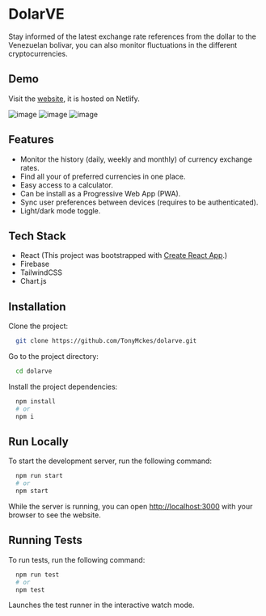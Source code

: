 # DolarVE

Stay informed of the latest exchange rate references from the dollar to the Venezuelan bolivar, you can also monitor fluctuations in the different cryptocurrencies.

## Demo

Visit the [website](https://dolarve.netlify.app/), it is hosted on Netlify.

![image](https://user-images.githubusercontent.com/78808163/209884084-92997620-de7e-4c7a-9e74-221959e81aa7.png)
![image](https://user-images.githubusercontent.com/78808163/209884155-50c088e3-f153-44e4-a61d-90a2c3c62539.png)
![image](https://user-images.githubusercontent.com/78808163/209884201-0137893b-43d2-4001-b978-42a2e2e63c43.png)


## Features

- Monitor the history (daily, weekly and monthly) of currency exchange rates.
- Find all your of preferred currencies in one place.
- Easy access to a calculator.
- Can be install as a Progressive Web App (PWA).
- Sync user preferences between devices (requires to be authenticated).
- Light/dark mode toggle.

## Tech Stack

- React (This project was bootstrapped with [Create React App](https://github.com/facebook/create-react-app).)
- Firebase
- TailwindCSS
- Chart.js

## Installation

Clone the project:

```bash
  git clone https://github.com/TonyMckes/dolarve.git
```

Go to the project directory:

```bash
  cd dolarve

```

Install the project dependencies:

```bash
  npm install
  # or
  npm i
```

## Run Locally

To start the development server, run the following command:

```bash
  npm run start
  # or
  npm start
```

While the server is running, you can open [http://localhost:3000](http://localhost:3000) with your browser to see the website.

## Running Tests

To run tests, run the following command:

```bash
  npm run test
  # or
  npm test
```

Launches the test runner in the interactive watch mode.
